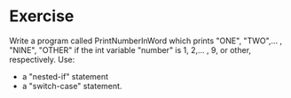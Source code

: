 # Exercise

Write a program called PrintNumberInWord which prints "ONE", "TWO",... , "NINE", "OTHER" if the int variable "number" is 1, 2,... , 9, or other, respectively. Use: 

- a "nested-if" statement 
- a "switch-case" statement.
